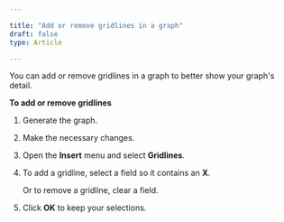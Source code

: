 ```yaml
---

title: "Add or remove gridlines in a graph"
draft: false
type: Article

---
```


You can add or remove gridlines in a graph to better show your graph's detail.

**To add or remove gridlines**

1. Generate the graph.

2. Make the necessary changes.

3. Open the **Insert** menu and select **Gridlines**.

4. To add a gridline, select a field so it contains an **X**.

    Or to remove a gridline, clear a field.

5. Click **OK** to keep your selections.

​
